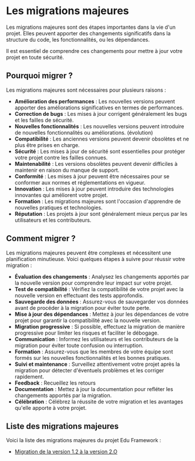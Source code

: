 # Les migrations majeures 

Les migrations majeures sont des étapes importantes dans la vie d'un projet. 
Elles peuvent apporter des changements significatifs dans la structure du code, les fonctionnalités, ou les dépendances.

Il est essentiel de comprendre ces changements pour mettre à jour votre projet en toute sécurité.

## Pourquoi migrer ?

Les migrations majeures sont nécessaires pour plusieurs raisons :

- **Amélioration des performances** : Les nouvelles versions peuvent apporter des améliorations significatives en termes de performances.
- **Correction de bugs** : Les mises à jour corrigent généralement les bugs et les failles de sécurité.
- **Nouvelles fonctionnalités** : Les nouvelles versions peuvent introduire de nouvelles fonctionnalités ou améliorations. (évolution)
- **Compatibilité** : Les anciennes versions peuvent devenir obsolètes et ne plus être prises en charge.
- **Sécurité** : Les mises à jour de sécurité sont essentielles pour protéger votre projet contre les failles connues.
- **Maintenabilité** : Les versions obsolètes peuvent devenir difficiles à maintenir en raison du manque de support.
- **Conformité** : Les mises à jour peuvent être nécessaires pour se conformer aux normes et réglementations en vigueur.
- **Innovation** : Les mises à jour peuvent introduire des technologies innovantes qui améliorent votre projet.
- **Formation** : Les migrations majeures sont l'occasion d'apprendre de nouvelles pratiques et technologies.
- **Réputation** : Les projets à jour sont généralement mieux perçus par les utilisateurs et les contributeurs.

## Comment migrer ?

Les migrations majeures peuvent être complexes et nécessitent une planification minutieuse. Voici quelques étapes à suivre pour réussir votre migration :

- **Évaluation des changements** : Analysez les changements apportés par la nouvelle version pour comprendre leur impact sur votre projet.
- **Test de compatibilité** : Vérifiez la compatibilité de votre projet avec la nouvelle version en effectuant des tests approfondis.
- **Sauvegarde des données** : Assurez-vous de sauvegarder vos données avant de procéder à la migration pour éviter toute perte.
- **Mise à jour des dépendances** : Mettez à jour les dépendances de votre projet pour garantir la compatibilité avec la nouvelle version.
- **Migration progressive** : Si possible, effectuez la migration de manière progressive pour limiter les risques et faciliter le débogage.
- **Communication** : Informez les utilisateurs et les contributeurs de la migration pour éviter toute confusion ou interruption.
- **Formation** : Assurez-vous que les membres de votre équipe sont formés sur les nouvelles fonctionnalités et les bonnes pratiques.
- **Suivi et maintenance** : Surveillez attentivement votre projet après la migration pour détecter d'éventuels problèmes et les corriger rapidement.
- **Feedback** : Recueillez les retours
- **Documentation** : Mettez à jour la documentation pour refléter les changements apportés par la migration.
- **Célébration** : Célébrez la réussite de votre migration et les avantages qu'elle apporte à votre projet.

## Liste des migrations majeures

Voici la liste des migrations majeures du projet Edu Framework :

- [Migration de la version 1.2 à la version 2.O](migration-1_2-2_0.md)


